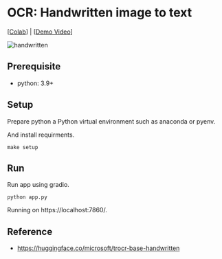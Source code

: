 # OCR: Handwritten image to text
[[Colab](https://colab.research.google.com/github/MrSyee/dl_apps/blob/main/ocr/handwritten_ocr.ipynb)] | [[Demo Video](https://youtu.be/NIQDFnSFGYQ)]

![handwritten](https://user-images.githubusercontent.com/17582508/232518948-d67882c6-1bf1-4110-a9b4-6d6fd699a270.gif)

## Prerequisite
- python: 3.9+

## Setup
Prepare python a Python virtual environment such as anaconda or pyenv.

And install requirments.
```
make setup
```

## Run
Run app using gradio.
```
python app.py
```
Running on https://localhost:7860/.

## Reference
- https://huggingface.co/microsoft/trocr-base-handwritten